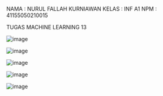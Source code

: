 NAMA	: NURUL FALLAH KURNIAWAN
KELAS	: INF A1
NPM		: 41155050210015

TUGAS MACHINE LEARNING 13

![image](https://github.com/user-attachments/assets/7d34228a-fba2-4848-8432-c5a85edaecdd)

![image](https://github.com/user-attachments/assets/291191f6-bbfb-4378-8999-c15f4369b16b)

![image](https://github.com/user-attachments/assets/06bccb5b-3b35-46e9-91dd-ac02a937a88b)

![image](https://github.com/user-attachments/assets/1c33f0e2-72bf-4108-b39f-831c3dd2aee1)

![image](https://github.com/user-attachments/assets/ed174d57-5754-4b35-8511-a1260cd11613)
